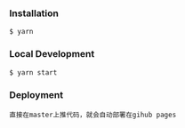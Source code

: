 ### Installation

```
$ yarn
```

### Local Development

```
$ yarn start
```

### Deployment

```
直接在master上推代码，就会自动部署在gihub pages
```
